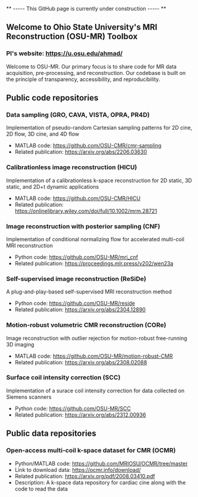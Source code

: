 ** ----- This GitHub page is currently under construction ----- **

## Welcome to Ohio State University's MRI Reconstruction (OSU-MR) Toolbox
### PI's website: https://u.osu.edu/ahmad/

Welcome to OSU-MR. Our primary focus is to share code for MR data acquisition, pre-processing, and reconstruction. Our codebase is built on the principle of transparency, accessibility, and reproducibility.

## Public code repositories
### Data sampling (GRO, CAVA, VISTA, OPRA, PR4D)
Implementation of pseudo-random Cartesian sampling patterns for 2D cine, 2D flow, 3D cine, and 4D flow
* MATLAB code: https://github.com/OSU-CMR/cmr-sampling
* Related publication: https://arxiv.org/abs/2206.03630

### Calibrationless image reconstruction (HICU)
Implementation of a calibrationless k-space reconstruction for 2D static, 3D static, and 2D+t dynamic applications
* MATLAB code: https://github.com/OSU-CMR/HICU
* Related publication: https://onlinelibrary.wiley.com/doi/full/10.1002/mrm.28721

### Image reconstruction with posterior sampling (CNF)
Implementation of conditional normalizing flow for accelerated multi-coil MRI reconstruction
* Python code: https://github.com/OSU-MR/mri_cnf
* Related publication: https://proceedings.mlr.press/v202/wen23a

### Self-supervised image reconstruction (ReSiDe)
A plug-and-play-based self-supervised MRI reconstruction method
* Python code: https://github.com/OSU-MR/reside
* Related publication: https://arxiv.org/abs/2304.12890

### Motion-robust volumetric CMR reconstruction (CORe)
Image reconstruction with outlier rejection for motion-robust free-running 3D imaging
* MATLAB code: https://github.com/OSU-MR/motion-robust-CMR
* Related publication: https://arxiv.org/abs/2308.02088

### Surface coil intensity correction (SCC)
Implementation of a surace coil intensity correction for data collected on Siemens scanners
* Python code: https://github.com/OSU-MR/SCC
* Related publication: https://arxiv.org/abs/2312.00936
  
## Public data repositories
### Open-access multi-coil k-space dataset for CMR (OCMR)
* Python/MATLAB code: https://github.com/MRIOSU/OCMR/tree/master
* Link to download data: https://ocmr.info/download/
* Related publication: https://arxiv.org/pdf/2008.03410.pdf
* Description: A k-space data repository for cardiac cine along with the code to read the data 
